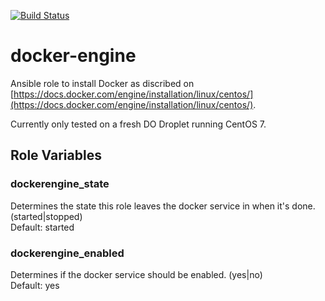 [![Build Status](https://travis-ci.org/m4rcu5nl/ansible-role-docker.svg?branch=develop)](https://travis-ci.org/m4rcu5nl/ansible-role-docker)    

docker-engine
=========

Ansible role to install Docker as discribed on [https://docs.docker.com/engine/installation/linux/centos/](https://docs.docker.com/engine/installation/linux/centos/).    

Currently only tested on a fresh DO Droplet running CentOS 7.

Role Variables
--------------

### dockerengine_state
Determines the state this role leaves the docker service in when it's done. (started|stopped)    
Default: started

### dockerengine_enabled
Determines if the docker service should be enabled. (yes|no)    
Default: yes
